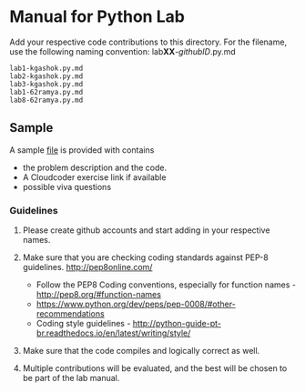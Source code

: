 # Manual for Python Lab

Add your respective code contributions to this directory. 
For the filename, use the following naming convention: lab**XX**-_githubID_.py.md

    lab1-kgashok.py.md
    lab2-kgashok.py.md
    lab3-kgashok.py.md
    lab1-62ramya.py.md
    lab8-62ramya.py.md

## Sample 
A sample [file](lab6-kgashok.py.md) is provided with contains 
  - the problem description and the code. 
  - A Cloudcoder exercise link if available
  - possible viva questions 
 

### Guidelines

1. Please create github accounts and start adding in your respective names. 
2. Make sure that you are checking coding standards against PEP-8 guidelines. http://pep8online.com/
    - Follow the PEP8 Coding conventions, especially for function names - http://pep8.org/#function-names
    - https://www.python.org/dev/peps/pep-0008/#other-recommendations
    - Coding style guidelines - http://python-guide-pt-br.readthedocs.io/en/latest/writing/style/

3. Make sure that the code compiles and logically correct as well. 
4. Multiple contributions will be evaluated, and the best will be chosen to be part of the lab manual. 
